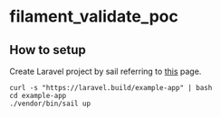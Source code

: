 # filament_validate_poc


## How to setup
Create Laravel project by sail referring to [this](https://laravel.com/docs/10.x/installation#sail-on-macos) page.

```
curl -s "https://laravel.build/example-app" | bash
cd example-app
./vendor/bin/sail up
```